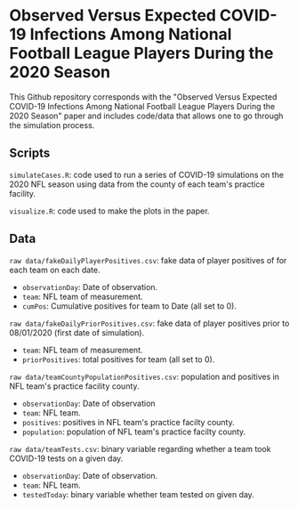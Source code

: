 # Observed Versus Expected COVID-19 Infections Among National Football League Players During the 2020 Season

This Github repository corresponds with the "Observed Versus Expected COVID-19 Infections Among National Football League Players During the 2020 Season" paper and includes code/data that allows one to go through the simulation process.

## Scripts

`simulateCases.R`: code used to run a series of COVID-19 simulations on the 2020 NFL season using data from the county of each team's practice facility.

`visualize.R`: code used to make the plots in the paper. 

## Data

`raw data/fakeDailyPlayerPositives.csv`: fake data of player positives of for each team on each date.
- `observationDay`: Date of observation.
- `team`: NFL team of measurement.
- `cumPos`: Cumulative positives for team to Date (all set to 0).

`raw data/fakeDailyPriorPositives.csv`: fake data of player positives prior to 08/01/2020 (first date of simulation).
- `team`: NFL team of measurement.
- `priorPositives`: total positives for team (all set to 0).

`raw data/teamCountyPopulationPositives.csv`: population and positives in NFL team's practice facility county.
- `observationDay`: Date of observation
- `team`: NFL team.
- `positives`: positives in NFL team's practice facilty county.
- `population`: population of NFL team's practice facilty county.

`raw data/teamTests.csv`: binary variable regarding whether a team took COVID-19 tests on a given day.
- `observationDay`: Date of observation.
- `team`: NFL team.
- `testedToday`: binary variable whether team tested on given day.
